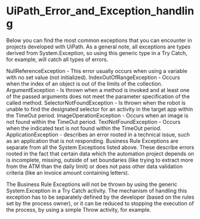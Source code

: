 # UiPath_Error_and_Exception_handling
Below you can find the most common exceptions that you can encounter in projects developed with UiPath. As a general note, all exceptions are types derived from System.Exception, so using this generic type in a Try Catch, for example, will catch all types of errors.

NullReferenceException - This error usually occurs when using a variable with no set value (not initialized).
IndexOutOfRangeException - Occurs when the index of an object is out of the limits of the collection. 
ArgumentException - Is thrown when a method is invoked and at least one of the passed arguments does not meet the parameter specification of the called method.
SelectorNotFoundException - Is thrown when the robot is unable to find the designated selector for an activity in the target app within the TimeOut period.
ImageOperationException - Occurs when an image is not found within the TimeOut period.
TextNotFoundException - Occurs when the indicated text is not found within the TimeOut period.
ApplicationException - describes an error rooted in a technical issue, such as an application that is not responding.
Business Rule Exceptions are separate from all the System Exceptions listed above. These describe errors rooted in the fact that certain data which the automation project depends on is incomplete, missing, outside of set boundaries (like trying to extract more from the ATM than the daily limit) or does not pass other data validation criteria (like an invoice amount containing letters).

The Business Rule Exceptions will not be thrown by using the generic System.Exception in a Try Catch activity. The mechanism of handling this exception has to be separately defined by the developer (based on the rules set by the process owner), or it can be reduced to stopping the execution of the process, by using a simple Throw activity, for example.
